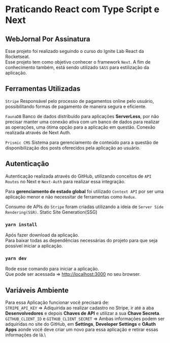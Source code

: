 
# Praticando React com Type Script e Next
## WebJornal Por Assinatura
Esse projeto foi realizado seguindo o curso do Ignite Lab React da Rocketseat.\
Esse projeto tem como objetivo conhecer o framework `Next`.
A fim de conhecimento também, está sendo utilizado `SASS` para estilização da aplicação.

## Ferramentas Utilizadas
`Stripe`
Responsável pelo processo de pagamentos online pelo usuário, possibilitando formas de pagamento de maneira segura e eficiente.

`FaunaDB`
Banco de dados distribuído para aplicações **ServerLess**, por não precisar manter uma conexão ativa com um banco de dados para realizar as operações, uma ótima opção para a aplicação em questão. Conexão realizada através de Next Auth.

`Prismic CMS`
Sistema para gerenciamento de conteúdo para a questão de disponibilização dos posts oferecidos pela aplicação ao usuário.

## Autenticação
Autenticação realizada através do GitHub, utilizando conceitos de `API Routes` no Next e `Next-Auth` para realizar essa integração.

<DESCONSIDERAR>Para **gerenciamento de estado global** foi utilizado `Context API` por ser uma aplicação menor e não necessitar de ferramentas como `Redux`.

Consumo de APIs do `Stripe` foram criadas utilizando a ideia de `Server Side Rendering(SSR)`. Static Site Generation(SSG)


### `yarn install`
Após fazer download da aplicação.\
Para baixar todas as dependências necessárias do projeto para que seja possível iniciar a aplicação.

### `yarn dev`
Rode esse comando para iniciar a aplicação.\
Que pode ser acessada => [http://localhost:3000](http://localhost:3000) no seu browser.

## Variáveis Ambiente
Para essa Aplicação funcionar você precisará de: \
`STRIPE_API_KEY` => Adiquirida ao realizar cadastro no Stripe, ir até a aba **Desenvolvedores** e depois **Chaves de API** e utilizar a sua **Chave Secreta**.\
`GITHUB_CLIENT_ID` e `GITHUB_CLIENT_SECRET` => Ambas informações podem ser adquiridas no site do GitHub, em **Settings**, **Developer Settings** e **OAuth Apps** aonde você deve criar um novo para essa aplicação e retirar essas informações de lá.\
